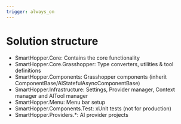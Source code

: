 ```yaml
---
trigger: always_on
---
```


# Solution structure
- SmartHopper.Core: Contains the core functionality
- SmartHopper.Core.Grasshopper: Type converters, utilities & tool definitions
- SmartHopper.Components: Grasshopper components (inherit ComponentBase/AIStatefulAsyncComponentBase)
- SmartHopper.Infrastructure: Settings, Provider manager, Context manager and AITool manager
- SmartHopper.Menu: Menu bar setup
- SmartHopper.Components.Test: xUnit tests (not for production)
- SmartHopper.Providers.*: AI provider projects